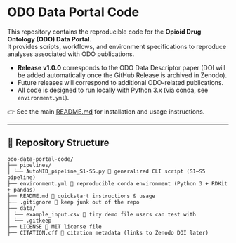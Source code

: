 # ODO Data Portal Code

This repository contains the reproducible code for the **Opioid Drug Ontology (ODO) Data Portal**.  
It provides scripts, workflows, and environment specifications to reproduce analyses associated with ODO publications.

- **Release v1.0.0** corresponds to the ODO Data Descriptor paper (DOI will be added automatically once the GitHub Release is archived in Zenodo).  
- Future releases will correspond to additional ODO-related publications.  
- All code is designed to run locally with Python 3.x (via conda, see `environment.yml`).  

👉 See the main [README.md](README.md) for installation and usage instructions.

---

## 📂 Repository Structure

```
odo-data-portal-code/
├── pipelines/
│ └── AutoMID_pipeline_S1-S5.py 🧪 generalized CLI script (S1–S5 pipeline)
├── environment.yml 🔧 reproducible conda environment (Python 3 + RDKit + pandas)
├── README.md 📖 quickstart instructions & usage
├── .gitignore 🚫 keep junk out of the repo
├── data/
│ └── example_input.csv 🧪 tiny demo file users can test with
│ └── .gitkeep
├── LICENSE 📜 MIT license file
├── CITATION.cff 📝 citation metadata (links to Zenodo DOI later)
```
